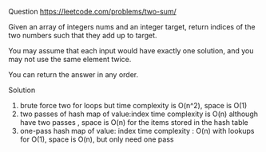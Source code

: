 Question https://leetcode.com/problems/two-sum/

Given an array of integers nums and an integer target, return indices of the two numbers such that they add up to target.

You may assume that each input would have exactly one solution, and you may not use the same element twice.

You can return the answer in any order.

Solution
1. brute force 
two for loops but time complexity is O(n^2), space is O(1)
2. two passes of hash map of value:index
time complexity is O(n) although have two passes , space is O(n) for the 
items stored in the hash table
3. one-pass hash map of value: index
time complexity : O(n) with lookups for O(1), space is O(n), but only 
need one pass